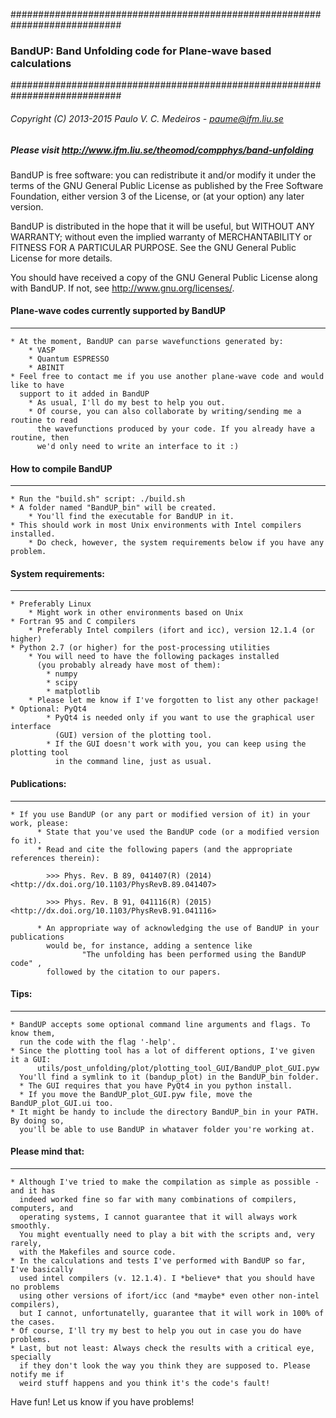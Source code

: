 ############################################################################
###     BandUP: Band Unfolding code for Plane-wave based calculations             
############################################################################
###### Copyright (C) 2013-2015 Paulo V. C. Medeiros - paume@ifm.liu.se
##### Please visit http://www.ifm.liu.se/theomod/compphys/band-unfolding

BandUP is free software: you can redistribute it and/or modify
it under the terms of the GNU General Public License as published by
the Free Software Foundation, either version 3 of the License, or
(at your option) any later version.

BandUP is distributed in the hope that it will be useful,
but WITHOUT ANY WARRANTY; without even the implied warranty of
MERCHANTABILITY or FITNESS FOR A PARTICULAR PURPOSE.  See the
GNU General Public License for more details.

You should have received a copy of the GNU General Public License
along with BandUP.  If not, see <http://www.gnu.org/licenses/>.

<!-- ============================================================================= -->
#### Plane-wave codes currently supported by BandUP
--------------------------------------------------------------------------------------
    * At the moment, BandUP can parse wavefunctions generated by: 
        * VASP
        * Quantum ESPRESSO
        * ABINIT
    * Feel free to contact me if you use another plane-wave code and would like to have 
      support to it added in BandUP
        * As usual, I'll do my best to help you out.
        * Of course, you can also collaborate by writing/sending me a routine to read 
          the wavefunctions produced by your code. If you already have a routine, then
          we'd only need to write an interface to it :)

<!-- ============================================================================= -->
#### How to compile BandUP
--------------------------------------------------------------------------------------
    * Run the "build.sh" script: ./build.sh
    * A folder named "BandUP_bin" will be created.
        * You'll find the executable for BandUP in it.
    * This should work in most Unix environments with Intel compilers installed. 
        * Do check, however, the system requirements below if you have any problem.

<!-- ============================================================================= -->
#### System requirements:
--------------------------------------------------------------------------------------
    * Preferably Linux
        * Might work in other environments based on Unix
    * Fortran 95 and C compilers
        * Preferably Intel compilers (ifort and icc), version 12.1.4 (or higher)
    * Python 2.7 (or higher) for the post-processing utilities
        * You will need to have the following packages installed 
          (you probably already have most of them):
            * numpy 
            * scipy
            * matplotlib
        * Please let me know if I've forgotten to list any other package!
    * Optional: PyQt4
            * PyQt4 is needed only if you want to use the graphical user interface 
              (GUI) version of the plotting tool.
            * If the GUI doesn't work with you, you can keep using the plotting tool 
              in the command line, just as usual.
            
<!-- ============================================================================= -->
#### Publications:
--------------------------------------------------------------------------------------
    * If you use BandUP (or any part or modified version of it) in your work, please:
          * State that you've used the BandUP code (or a modified version fo it).
          * Read and cite the following papers (and the appropriate references therein):

            >>> Phys. Rev. B 89, 041407(R) (2014) <http://dx.doi.org/10.1103/PhysRevB.89.041407>

            >>> Phys. Rev. B 91, 041116(R) (2015) <http://dx.doi.org/10.1103/PhysRevB.91.041116>

          * An appropriate way of acknowledging the use of BandUP in your publications 
            would be, for instance, adding a sentence like 
                    "The unfolding has been performed using the BandUP code" ,
            followed by the citation to our papers.


<!-- ============================================================================= -->
#### Tips:
--------------------------------------------------------------------------------------
    * BandUP accepts some optional command line arguments and flags. To know them, 
      run the code with the flag '-help'.
    * Since the plotting tool has a lot of different options, I've given it a GUI:
          utils/post_unfolding/plot/plotting_tool_GUI/BandUP_plot_GUI.pyw
      You'll find a symlink to it (bandup_plot) in the BandUP_bin folder.
      * The GUI requires that you have PyQt4 in you python install.
      * If you move the BandUP_plot_GUI.pyw file, move the BandUP_plot_GUI.ui too.
    * It might be handy to include the directory BandUP_bin in your PATH. By doing so,
      you'll be able to use BandUP in whataver folder you're working at.


<!-- ============================================================================= -->
#### Please mind that:
--------------------------------------------------------------------------------------
    * Although I've tried to make the compilation as simple as possible - and it has 
      indeed worked fine so far with many combinations of compilers, computers, and 
      operating systems, I cannot guarantee that it will always work smoothly. 
      You might eventually need to play a bit with the scripts and, very rarely, 
      with the Makefiles and source code.
    * In the calculations and tests I've performed with BandUP so far, I've basically 
      used intel compilers (v. 12.1.4). I *believe* that you should have no problems 
      using other versions of ifort/icc (and *maybe* even other non-intel compilers), 
      but I cannot, unfortunatelly, guarantee that it will work in 100% of the cases.
    * Of course, I'll try my best to help you out in case you do have problems.
    * Last, but not least: Always check the results with a critical eye, specially 
      if they don't look the way you think they are supposed to. Please notify me if 
      weird stuff happens and you think it's the code's fault!
 

Have fun! 
Let us know if you have problems! 
